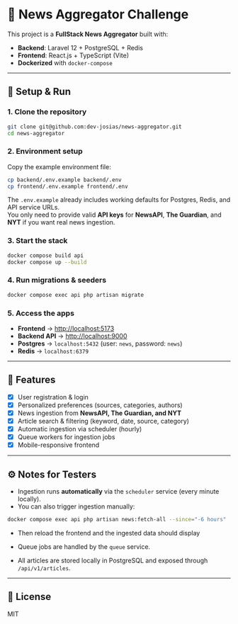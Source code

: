 # 📰 News Aggregator Challenge

This project is a **FullStack News Aggregator** built with:

- **Backend**: Laravel 12 + PostgreSQL + Redis
- **Frontend**: React.js + TypeScript (Vite)
- **Dockerized** with `docker-compose`

---

## 🚀 Setup & Run

### 1. Clone the repository

```bash
git clone git@github.com:dev-josias/news-aggregator.git
cd news-aggregator
```

### 2. Environment setup

Copy the example environment file:

```bash
cp backend/.env.example backend/.env
cp frontend/.env.example frontend/.env
```

The `.env.example` already includes working defaults for Postgres, Redis, and API service URLs.  
You only need to provide valid **API keys** for **NewsAPI**, **The Guardian**, and **NYT** if you want real news ingestion.

### 3. Start the stack

```bash
docker compose build api
docker compose up --build
```

### 4. Run migrations & seeders

```bash
docker compose exec api php artisan migrate
```

### 5. Access the apps

- **Frontend** → [http://localhost:5173](http://localhost:5173)
- **Backend API** → [http://localhost:9000](http://localhost:9000)
- **Postgres** → `localhost:5432` (user: `news`, password: `news`)
- **Redis** → `localhost:6379`

---

## 📰 Features

- [X] User registration & login
- [X] Personalized preferences (sources, categories, authors)
- [X] News ingestion from **NewsAPI, The Guardian, and NYT**
- [X] Article search & filtering (keyword, date, source, category)
- [X] Automatic ingestion via scheduler (hourly)
- [X] Queue workers for ingestion jobs
- [X] Mobile-responsive frontend

---

## ⚙️ Notes for Testers

- Ingestion runs **automatically** via the `scheduler` service (every minute locally).
- You can also trigger ingestion manually:

```bash
docker compose exec api php artisan news:fetch-all --since="-6 hours"
```

- Then reload the frontend and the ingested data should display

- Queue jobs are handled by the `queue` service.
- All articles are stored locally in PostgreSQL and exposed through `/api/v1/articles`.

---

## 📜 License

MIT
